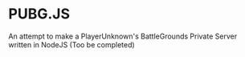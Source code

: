 # PUBG.JS
An attempt to make a PlayerUnknown's BattleGrounds Private Server written in NodeJS (Too be completed)
